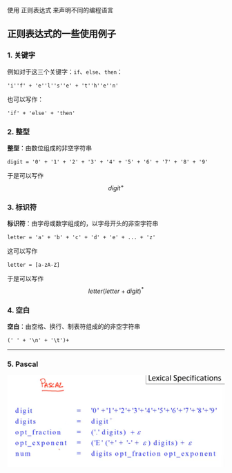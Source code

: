 使用 正则表达式 来声明不同的编程语言

## 正则表达式的一些使用例子

### 1. 关键字

例如对于这三个关键字：`if`、`else`、`then`：

```
'i''f' + 'e''l''s''e' + 't''h''e''n'
```

也可以写作：

```
'if' + 'else' + 'then'
```

### 2. 整型

**整型**：由数位组成的非空字符串

```
digit = '0' + '1' + '2' + '3' + '4' + '5' + '6' + '7' + '8' + '9'
```

于是可以写作
$$
digit^+
$$

### 3. 标识符

**标识符**：由字母或数字组成的，以字母开头的非空字符串

```
letter = 'a' + 'b' + 'c' + 'd' + 'e' + ... + 'z'
```

这可以写作

```
letter = [a-zA-Z]
```

于是可以写作
$$
letter(letter + digit)^*
$$

### 4. 空白

**空白**：由空格、换行、制表符组成的的非空字符串

```
(' ' + '\n' + '\t')+
```

---

### 5. Pascal

<img src="Week 2 03-05-lexical-specifications.assets/image-20230322181401120.png" alt="image-20230322181401120" style="zoom:67%;" />